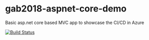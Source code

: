 # gab2018-aspnet-core-demo
Basic asp.net core based MVC app to showcase the CI/CD in Azure

[![Build Status](https://swamiv.visualstudio.com/bdotnet-devops-demo/_apis/build/status/bdotnet-devops-demo-CI?branchName=master)](https://swamiv.visualstudio.com/bdotnet-devops-demo/_build/latest?definitionId=11?branchName=master)
